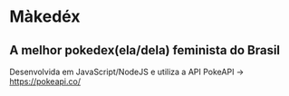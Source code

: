 # Màkedéx

## A melhor pokedex(ela/dela) feminista do Brasil

Desenvolvida em JavaScript/NodeJS e utiliza a API PokeAPI
-> https://pokeapi.co/